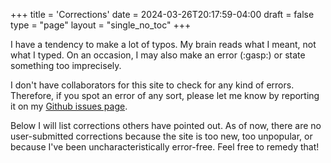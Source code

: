 +++
title = 'Corrections'
date = 2024-03-26T20:17:59-04:00
draft = false
type = "page"
layout = "single_no_toc"
+++

I have a tendency to make a lot of typos. My brain reads what I meant, not what I typed. On an occasion, I may also make an error (:gasp:) or state something too imprecisely. 

I don't have collaborators for this site to check for any kind of errors. Therefore, if you spot an error of any sort, please let me know by reporting it on my [Github issues page](https://github.com/jmacglashan/decisions_and_dragons/issues).

Below I will list corrections others have pointed out. As of now, there are no user-submitted corrections because the site is too new, too unpopular, or because I've been uncharacteristically error-free. Feel free to remedy that!